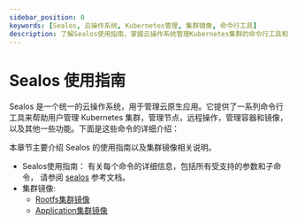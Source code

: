 ```yaml
---
sidebar_position: 0
keywords: [Sealos, 云操作系统, Kubernetes管理, 集群镜像, 命令行工具]
description: 了解Sealos使用指南，掌握云操作系统管理Kubernetes集群的命令行工具和集群镜像的详细信息。
---
```


# Sealos 使用指南

Sealos 是一个统一的云操作系统，用于管理云原生应用。它提供了一系列命令行工具来帮助用户管理 Kubernetes 集群，管理节点，远程操作，管理容器和镜像，以及其他一些功能。下面是这些命令的详细介绍：

本章节主要介绍 Sealos 的使用指南以及集群镜像相关说明。

- Sealos使用指南： 有关每个命令的详细信息，包括所有受支持的参数和子命令， 请参阅 [sealos](/developer-guide/lifecycle-management/reference/sealos/commands.md) 参考文档。
- 集群镜像:
  - [Rootfs集群镜像](/developer-guide/lifecycle-management/reference/sealos/kubernetes-cluster-image.md)
  - [Application集群镜像](/developer-guide/lifecycle-management/reference/sealos/app-cluster-image.md)


